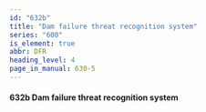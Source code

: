```yaml
---
id: "632b"
title: "Dam failure threat recognition system"
series: "600"
is_element: true
abbr: DFR
heading_level: 4
page_in_manual: 630-5
---
```


#### 632b Dam failure threat recognition system